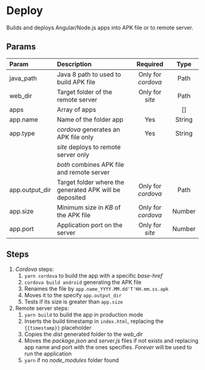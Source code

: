 # Deploy
Builds and deploys Angular/Node.js apps into APK file or to remote server.

## Params
|Param          |Description                                            |Required          |Type  |
|:--------------|:------------------------------------------------------|:----------------:|:----:|
|java_path      |Java 8 path to used to build APK file                  |Only for *cordova*|Path  |
|web_dir        |Target folder of the remote server                     |Only for *site*   |Path  |
|apps           |Array of apps                                          |                  |[]    |
|app.name       |Name of the folder app                                 |Yes               |String|
|app.type       |*cordova* generates an APK file only                   |Yes               |String|
|               |*site* deploys to remote server only                   |                  |      |
|               |*both* combines APK file and remote server             |                  |      |
|app.output_dir |Target folder where the generated APK will be deposited|Only for *cordova*|Path  |
|app.size       |Minimum size in *KB* of the APK file                   |Only for *cordova*|Number|
|app.port       |Application port on the server                         |Only for *site*   |Number|

## Steps
1. *Cordova* steps:
    1. `yarn cordova` to build the app with a specific *base-href*
    1. `cordova build android` generating the APK file
    1. Renames the file by `app.name_YYYY.MM.dd'T'HH.mm.ss.apk`
    1. Moves it to the specify `app.output_dir`
    1. Tests if its size is greater than `app.size`
2. Remote server steps:
    1. `yarn build` to build the app in production mode
    1. Inserts the build timestamp in `index.html`, replacing the `{{timestamp}}` placeholder
    1. Copies the *dist* generated folder to the *web_dir*
    1. Moves the *package.json* and *server.js* files if not exists and replacing app name and port with the ones specifies. *Forever* will be used to run the application
    1. `yarn` if no *node_modules* folder found
